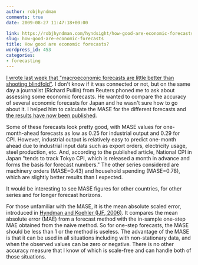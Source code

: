 ```yaml
---
author: robjhyndman
comments: true
date: 2009-08-27 11:47:18+00:00

link: https://robjhyndman.com/hyndsight/how-good-are-economic-forecasts/
slug: how-good-are-economic-forecasts
title: How good are economic forecasts?
wordpress_id: 453
categories:
- forecasting
---
```


[I wrote last week that "macroeconomic forecasts are little better than shooting blindfold"](https://robjhyndman.com/hyndsight/forecasting-the-recession/).  I don't know if it was connected or not, but on the same day a journalist (Richard Pullin) from Reuters phoned me to ask about assessing some economic forecasts. He wanted to compare the accuracy of several economic forecasts for Japan and he wasn't sure how to go about it. I helped him to calculate the MASE for the different forecasts and [the results have now been published](http://blogs.reuters.com/macroscope/2009/08/27/ranking-economic-forecasts/).

Some of these forecasts look pretty good, with MASE values for one-month-ahead forecasts as low as 0.25 for industrial output and 0.29 for CPI. However, industrial output is relatively easy to predict one-month ahead due to industrial input data such as export orders, electricity usage, steel production, etc. And, according to the published article, National CPI in Japan "tends to track Tokyo CPI, which is released a month in advance and forms the basis for forecast numbers." The other series considered are machinery orders (MASE=0.43) and household spending (MASE=0.78), which are slightly better results than I expected.

It would be interesting to see MASE figures for other countries, for other series and for longer forecast horizons.

For those unfamiliar with the MASE, it is the mean absolute scaled error, introduced in [Hyndman and Koehler (IJF, 2006)](/publications/another-look-at-measures-of-forecast-accuracy). It compares the mean absolute error (MAE) from a forecast method with the in-sample one-step MAE obtained from the naive method. So for one-step forecasts, the MASE should be less than 1 or the method is useless. The advantage of the MASE is that it can be used in all situations including with non-stationary data, and when the observed values can be zero or negative. There is no other accuracy measure that I know of which is scale-free and can handle both of those situations.
